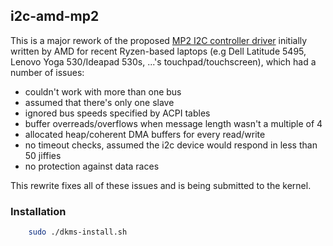 ## i2c-amd-mp2

This is a major rework of the proposed [MP2 I2C controller driver](https://patchwork.kernel.org/patch/10597369/) initially written by AMD for recent Ryzen-based laptops (e.g Dell Latitude 5495, Lenovo Yoga 530/Ideapad 530s, ...'s touchpad/touchscreen), which had a number of issues:

 * couldn't work with more than one bus
 * assumed that there's only one slave
 * ignored bus speeds specified by ACPI tables
 * buffer overreads/overflows when message length wasn't a multiple of 4
 * allocated heap/coherent DMA buffers for every read/write
 * no timeout checks, assumed the i2c device would respond in less than 50 jiffies
 * no protection against data races

This rewrite fixes all of these issues and is being submitted to the kernel.

### Installation

```bash
    sudo ./dkms-install.sh
```
